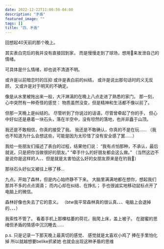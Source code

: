 ```yaml
---
date: 2022-12-22T11:00:59-04:00
description: "矛盾"
featured_image: ""
tags: []
title: "四、矛盾"
---
```


回想起40天前的那个晚上。

其实表白完后的我并没有直接回到家，
而是慢慢走到了球场，想用🏀来发泄自己的情绪。

可具体是什么情绪，却也说不清道不明。

或许是以前暗恋时的压抑
或许是表白前的纠结，
或许是说出那句话时的义无反顾，
又或许是对于明天的不确定。

像是从水里被拖出来一般，大汗淋漓的在晚上八点走进了熟悉的家门。
那一刻，心中突然有一种奇怪的感觉：
物质虽然没变，但是精神和生活都不像以前了。

但那一天晚上是纠结的。
尽管听到了你说过的话语，尽管曾牵起了你的手，
但心中好似还是悬着一块石头，落在半空中，没有坦然的落地，也并非矗于山顶。

我还是不敢相信，你真的接受了我。
我还是不敢确认，你真的不是在玩……
（我也不知道为什么会想这些，可能是因为太珍惜了没有安全感了罢……）

我给一些朋友们描述了表白的过程，结果他们说：
“我有点怕那种，不承认，最后就说，只是把你当做很好的朋友。”
“牵手什么的好朋友都会这么做。”
（当然这边不是说你是这样的人、、但是就是太害怕这么好的女朋友原来是在钓我🥹）

那块石头好似又被往上移了移…

九点。开始了森林，但是内心始终静不下来。
大脑里满满地都在想你，想起我们那并不多的点点滴滴；
而内心却在纠结、在挣扎；
手也很诚实地移动鼠标点开了电脑上的微信。

森林好像也失去了它的意义。
（btw我平常森林真的很认真、、、电脑上会退掉的、、、）

我索性不管了。
看着手机上那棵枯萎的荷花，我爬上床，盖上被子。
在甜蜜的思绪但矛盾的情感中沉沉睡去……

p.s. 只是记录一下那天晚上最真切的感觉、 感觉就是太喜欢小鸡了 捧在手里怕化掉 所以就越想要belike抓紧她 也就会出现这种矛盾的思维
